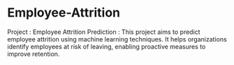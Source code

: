 # Employee-Attrition
 Project : Employee Attrition Prediction : This project aims to predict employee attrition using machine learning techniques. It helps organizations identify employees at risk of leaving, enabling proactive measures to improve retention.
